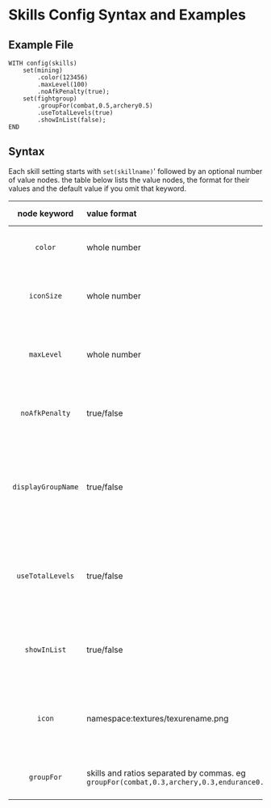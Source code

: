 # Skills Config Syntax and Examples

## Example File
```
WITH config(skills)
    set(mining)
        .color(123456)
        .maxLevel(100)
        .noAfkPenalty(true);
    set(fightgroup)
        .groupFor(combat,0.5,archery0.5)
        .useTotalLevels(true)
        .showInList(false);
END
```

## Syntax
Each skill setting starts with `set(skillname)`' followed by an optional number of value nodes.  the table below lists the value nodes, the format for their values and the default value if you omit that keyword.

|    node keyword    | value format                                                                              | default value                                | What it does                                                                         |
|:------------------:|:------------------------------------------------------------------------------------------|:---------------------------------------------|:-------------------------------------------------------------------------------------|
|      `color`       | whole number                                                                              | `16777215`                                   | Sets the skill's display color                                                       |
|     `iconSize`     | whole number                                                                              | `18`                                         | Lets pmmo know the size of the raw image scaling                                     |
|     `maxLevel`     | whole number                                                                              | same as server config max level              | The max level for this skill independent of the global max level                     |
|   `noAfkPenalty`   | true/false                                                                                | `false`                                      | If true this skill will never be affected by anti-cheese                             |
| `displayGroupName` | true/false                                                                                | `false`                                      | Should the group name show on tooltips, if false each member skill will show instead |
|  `useTotalLevels`  | true/false                                                                                | `false`                                      | Should this skill be a sum of its group members when checking skill levels           |
|    `showInList`    | true/false                                                                                | `true`                                       | Should this skill appear in the skill list on the user's screeen                     |
|       `icon`       | namespace:textures/texurename.png                                                         | `minecraft:textures/skills/missing_icon.png` | the location of your desired texture from vanilla or a resource pack                 |
|     `groupFor`     | skills and ratios separated by commas. eg `groupFor(combat,0.3,archery,0.3,endurance0.4)` | none.                                        | If populated, defines this skill as a "skill group"                                  | 